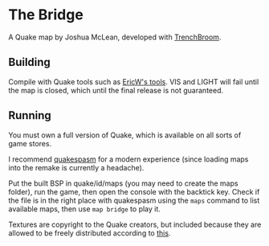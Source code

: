 # The Bridge

A Quake map by Joshua McLean, developed with [TrenchBroom](https://trenchbroom.github.io/).

## Building

Compile with Quake tools such as [EricW's tools](http://ericwa.github.io/ericw-tools/). VIS and LIGHT will fail until the map is closed, which until the final release is not guaranteed.

## Running

You must own a full version of Quake, which is available on all sorts of game stores.

I recommend [quakespasm](http://quakespasm.sourceforge.net/) for a modern experience (since loading maps into the remake is currently a headache).

Put the built BSP in quake/id/maps (you may need to create the maps folder), run the game, then open the console with the backtick key. Check if the file is in the right place with quakespasm using the `maps` command to list available maps, then use `map bridge` to play it.

Textures are copyright to the Quake creators, but included because they are allowed to be freely distributed according to [this](https://www.gamers.org/dEngine/license/quakeedit.html).
